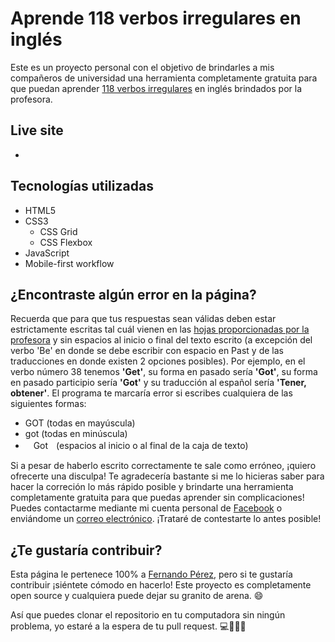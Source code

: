 # Aprende 118 verbos irregulares en inglés

Este es un proyecto personal con el objetivo de brindarles a mis compañeros de universidad una herramienta completamente gratuita para que puedan aprender [118 verbos irregulares](./verbs/verbos.pdf) en inglés brindados por la profesora.

## Live site

- []()

## Tecnologías utilizadas

- HTML5
- CSS3
  - CSS Grid
  - CSS Flexbox
- JavaScript
- Mobile-first workflow

## ¿Encontraste algún error en la página?

Recuerda que para que tus respuestas sean válidas deben estar estrictamente escritas tal cuál vienen en las [hojas proporcionadas por la profesora](./verbs/verbos.pdf) y sin espacios al inicio o final del texto escrito (a excepción del verbo 'Be' en donde se debe escribir con espacio en Past y de las traducciones en donde existen 2 opciones posibles). Por ejemplo, en el verbo número 38 tenemos **'Get'**, su forma en pasado sería **'Got'**, su forma en pasado participio sería **'Got'** y su traducción al español sería **'Tener, obtener'**. El programa te marcaría error si escribes cualquiera de las siguientes formas:
- GOT (todas en mayúscula)
- got (todas en minúscula)
- ㅤGotㅤ(espacios al inicio o al final de la caja de texto)

Si a pesar de haberlo escrito correctamente te sale como erróneo, ¡quiero ofrecerte una disculpa! Te agradecería bastante si me lo hicieras saber para hacer la correción lo más rápido posible y brindarte una herramienta completamente gratuita para que puedas aprender sin complicaciones! Puedes contactarme mediante mi cuenta personal de [Facebook](https://www.facebook.com/fernando.mojica.758737) o enviándome un [correo electrónico](mailto:ferperezm95@gmail.com). ¡Trataré de contestarte lo antes posible!

## ¿Te gustaría contribuir?

Esta página le pertenece 100% a [Fernando Pérez](https://fermop.github.io/portafolio/), pero si te gustaría contribuir ¡siéntete cómodo en hacerlo! Este proyecto es completamente open source y cualquiera puede dejar su granito de arena. 😄

Así que puedes clonar el repositorio en tu computadora sin ningún problema, yo estaré a la espera de tu pull request. 💻👩🏽‍💻